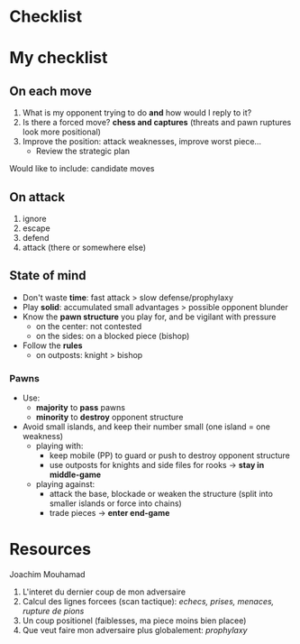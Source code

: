 Checklist
=========
# My checklist
## On each move
1. What is my opponent trying to do **and** how would I reply to it?
2. Is there a forced move? **chess and captures** (threats and pawn ruptures look more positional)
3. Improve the position: attack weaknesses, improve worst piece...
   * Review the strategic plan
  
Would like to include: candidate moves

## On attack
1. ignore
2. escape
3. defend
4. attack (there or somewhere else)

## State of mind
* Don't waste **time**: fast attack > slow defense/prophylaxy
* Play **solid**: accumulated small advantages > possible opponent blunder
* Know the **pawn structure** you play for, and be vigilant with pressure
  * on the center: not contested
  * on the sides: on a blocked piece (bishop)
* Follow the **rules**
  * on outposts: knight > bishop
 
### Pawns
* Use:
  * **majority** to **pass** pawns
  * **minority** to **destroy** opponent structure
* Avoid small islands, and keep their number small (one island = one weakness)
  * playing with:
    * keep mobile (PP) to guard or push to destroy opponent structure
    * use outposts for knights and side files for rooks -> **stay in middle-game**
  * playing against:
    * attack the base, blockade or weaken the structure (split into smaller islands or force into chains)
    * trade pieces -> **enter end-game**

# Resources
Joachim Mouhamad
  1. L'interet du dernier coup de mon adversaire
  2. Calcul des lignes forcees (scan tactique): _echecs, prises, menaces, rupture de pions_
  3. Un coup positionel (faiblesses, ma piece moins bien placee)
  4. Que veut faire mon adversaire plus globalement: _prophylaxy_
